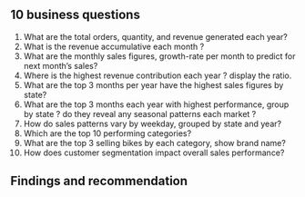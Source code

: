 ## 10 business questions

1. What are the total orders, quantity, and revenue generated each year?
2. What is the revenue accumulative each month ?
3. What are the monthly sales figures, growth-rate per month to predict for next month’s sales?
4. Where is the highest revenue contribution each year ? display the ratio.
5. What are the top 3 months per year have the highest sales figures by state?
6. What are the top 3 months each year with highest performance, group by state ? do they reveal any seasonal patterns each market ?
7. How do sales patterns vary by weekday, grouped by state and year?
8. Which are the top 10 performing categories?
9. What are the top 3 selling bikes by each category, show brand name?
10. How does customer segmentation impact overall sales performance?

## Findings and recommendation


